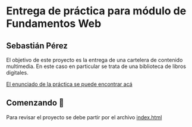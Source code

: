 # Entrega de práctica para módulo de Fundamentos Web
## Sebastián Pérez

El objetivo de este proyecto es la entrega de una cartelera de contenido multimedia. En este caso en particular se trata de una biblioteca de libros digitales.

[El enunciado de la práctica se puede encontrar acá](./docs/Enunciado.pdf)

## Comenzando 🚀

Para revisar el proyecto se debe partir por el archivo [index.html](index.html)